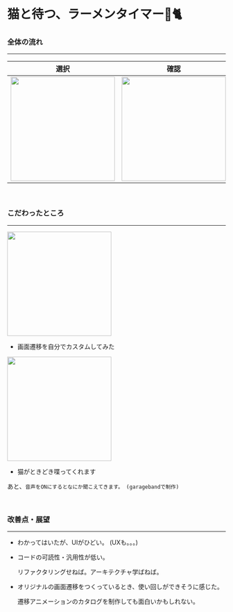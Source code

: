 # 猫と待つ、ラーメンタイマー🍜🐈

### 全体の流れ
---
|選択|確認|待ち|
|---|---|---|
<img width="240" src="https://user-images.githubusercontent.com/45383028/73138217-a3318580-40a3-11ea-99f9-8cec2cf76f74.jpg">|<img width="240" src="https://user-images.githubusercontent.com/45383028/73138231-c1978100-40a3-11ea-837a-7f5fddad640d.jpg">|<img width="240" src="https://user-images.githubusercontent.com/45383028/73138234-d83dd800-40a3-11ea-9776-2816084f2d3b.jpg">

<br>

### こだわったところ
---
<img width="240" src="https://user-images.githubusercontent.com/45383028/73138600-d544e680-40a7-11ea-9480-34fca8a45604.gif">

- 画面遷移を自分でカスタムしてみた

<img width="240" src="https://user-images.githubusercontent.com/45383028/73138705-243f4b80-40a9-11ea-93b7-6a873f6e3ea5.PNG">

- 猫がときどき喋ってくれます

あと、`音声をONにするとなにか聞こえてきます。 (garagebandで制作)`

<br>

### 改善点・展望
---
- わかってはいたが、UIがひどい。 (UXも。。。)
- コードの可読性・汎用性が低い。

  リファクタリングせねば。アーキテクチャ学ばねば。
- オリジナルの画面遷移をつくっているとき、使い回しができそうに感じた。

  遷移アニメーションのカタログを制作しても面白いかもしれない。
